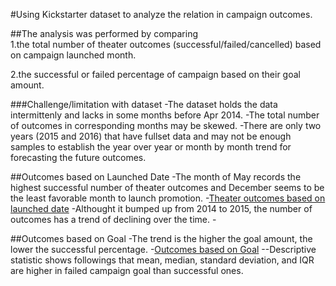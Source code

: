 #Using Kickstarter dataset to analyze the relation in campaign outcomes.

##The analysis was performed by comparing  
1.the total number of theater outcomes (successful/failed/cancelled) based on campaign launched month.

2.the successful or failed percentage of campaign based on their goal amount.

###Challenge/limitation with dataset
-The dataset holds the data intermittenly and lacks in some months before Apr 2014. 
-The total number of outcomes in corresponding months may be skewed. 
-There are only two years (2015 and 2016) that have fullset data and may not be enough samples to establish the year over year or month by month trend for forecasting the future outcomes.

##Outcomes based on Launched Date
-The month of May records the highest successful number of theater outcomes and December seems to be the least favorable month to launch promotion.
	-[Theater outcomes based on launched date](https://github.com/Yunaka1269/kickstarter-analysis/blob/master/Theater_Outcomes_vs_Launch.png)
-Althought it bumped up from 2014 to 2015, the number of outcomes has a trend of declining over the time.
	-

##Outcomes based on Goal
-The trend is the higher the goal amount, the lower the successful percentage. 
	-[Outcomes based on Goal](https://github.com/Yunaka1269/kickstarter-analysis/blob/master/Outcomes_vs_goals.png)
--Descriptive statistic shows followings that mean, median, standard  deviation, and IQR are higher in failed campaign goal than successful ones.  
